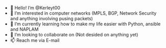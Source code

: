 - 👋 Hello! I’m @Kerleyt00
- 👀 I’m interested in computer networks (MPLS, BGP, Network Security and anything involving pusing packets)
- 🌱 I’m currently learning how to make my life easier with Python, ansible and NAPLAM 
- 💞️ I’m looking to collaborate on (Not desided on anything yet) 
- 📫 Reach me via E-mail 

<!---
Kerleyt00/Kerleyt00 is a ✨ special ✨ repository because its `README.md` (this file) appears on your GitHub profile.
You can click the Preview link to take a look at your changes.
--->
